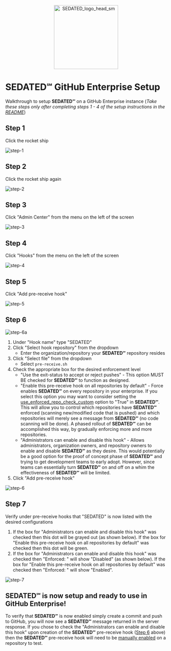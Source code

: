 <p align="center"><img src="images/SEDATED_logo_head_sm.png" title="SEDATED_logo_head_sm" width="200"></p>

# **SEDATED&#8480;** GitHub Enterprise Setup
Walkthrough to setup **SEDATED&#8480;** on a GitHub Enterprise instance (*Take these steps only after completing steps 1 - 4 of the setup instructions in the [README](../README.md#setup)*)

## Step 1
Click the rocket ship

![step-1](images/step-1.png)

## Step 2
Click the rocket ship again

![step-2](images/step-2.png)

## Step 3
Click "Admin Center" from the menu on the left of the screen

![step-3](images/step-3.png)

## Step 4
Click "Hooks" from the menu on the left of the screen

![step-4](images/step-4.png)

## Step 5
Click "Add pre-receive hook"

![step-5](images/step-5.png)

## <a id="step6">Step 6</a>
![step-6a](images/step-6a.png)
1. Under "Hook name" type "SEDATED"
2. Click "Select hook repository" from the dropdown
    - Enter the organization/repository your **SEDATED&#8480;** repository resides
3. Click "Select file" from the dropdown
    - Select `pre-receive.sh`
4. Check the appropriate box for the desired enforcement level
    - "Use the exit-status to accept or reject pushes" - This option MUST BE checked for **SEDATED&#8480;** to function as designed.
    - "Enable this pre-receive hook on all repositories by default" - Force enables **SEDATED&#8480;** on every repository in your enterprise. If you select this option you may want to consider setting the [use_enforced_repo_check_custom](../README.md#customVars) option to "True" in **SEDATED&#8480;**. This will allow you to control which repositories have **SEDATED&#8480;** enforced (scanning new/modified code that is pushed) and which repositories will merely see a message from **SEDATED&#8480;** (no code scanning will be done). A phased rollout of **SEDATED&#8480;** can be accomplished this way, by gradually enforcing more and more repositories.
    - "Administrators can enable and disable this hook" - Allows administrators, organization owners, and repository owners to enable and disable **SEDATED&#8480;** as they desire. This would potentially be a good option for the proof of concept phase of **SEDATED&#8480;** and trying to get development teams to early adopt. However, since teams can essentially turn **SEDATED&#8480;** on and off on a whim the effectiveness of **SEDATED&#8480;** will be limited.
5. Click "Add pre-receive hook"

![step-6](images/step-6.png)

## Step 7
Verify under pre-receive hooks that "SEDATED" is now listed with the desired configurations
1. If the box for "Administrators can enable and disable this hook" was checked then this dot will be grayed out (as shown below). If the box for "Enable this pre-receive hook on all repositories by default" was checked then this dot will be green.
2. If the box for "Administrators can enable and disable this hook" was checked then "Enforced: " will show "Disabled" (as shown below). If the box for "Enable this pre-receive hook on all repositories by default" was checked then "Enforced: " will show "Enabled".

![step-7](images/step-7.png)

## **SEDATED&#8480;** is now setup and ready to use in GitHub Enterprise!

To verify that **SEDATED&#8480;** is now enabled simply create a commit and push to GitHub, you will now see a **SEDATED&#8480;** message returned in the server response. If you chose to check the "Administrators can enable and disable this hook" upon creation of the **SEDATED&#8480;** pre-receive hook ([Step 6](#step6) above) then the **SEDATED&#8480;** pre-receive hook will need to be [manually enabled](GitHub_Repo_Setup.md) on a repository to test. 
